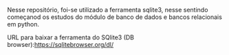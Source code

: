 Nesse repositório, foi-se utilizado a ferramenta sqlite3, nesse sentindo começanod os estudos do módulo de banco de dados e bancos relacionais em python.

URL para baixar a ferramenta do SQlite3 (DB browser):https://sqlitebrowser.org/dl/
